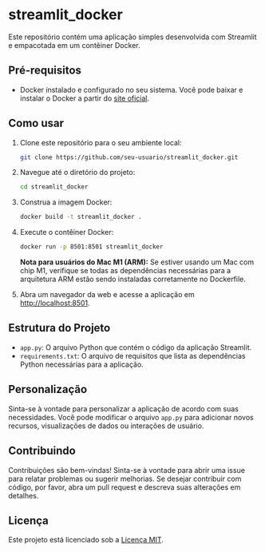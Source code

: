 # streamlit_docker

Este repositório contém uma aplicação simples desenvolvida com Streamlit e empacotada em um contêiner Docker.

## Pré-requisitos

- Docker instalado e configurado no seu sistema. Você pode baixar e instalar o Docker a partir do [site oficial](https://www.docker.com/get-started).

## Como usar

1. Clone este repositório para o seu ambiente local:

    ```bash
    git clone https://github.com/seu-usuario/streamlit_docker.git
    ```

2. Navegue até o diretório do projeto:

    ```bash
    cd streamlit_docker
    ```

3. Construa a imagem Docker:

    ```bash
    docker build -t streamlit_docker .
    ```

4. Execute o contêiner Docker:

    ```bash
    docker run -p 8501:8501 streamlit_docker
    ```

    **Nota para usuários do Mac M1 (ARM):** Se estiver usando um Mac com chip M1, verifique se todas as dependências necessárias para a arquitetura ARM estão sendo instaladas corretamente no Dockerfile.

5. Abra um navegador da web e acesse a aplicação em [http://localhost:8501](http://localhost:8501).

## Estrutura do Projeto

- `app.py`: O arquivo Python que contém o código da aplicação Streamlit.
- `requirements.txt`: O arquivo de requisitos que lista as dependências Python necessárias para a aplicação.

## Personalização

Sinta-se à vontade para personalizar a aplicação de acordo com suas necessidades. Você pode modificar o arquivo `app.py` para adicionar novos recursos, visualizações de dados ou interações de usuário.

## Contribuindo

Contribuições são bem-vindas! Sinta-se à vontade para abrir uma issue para relatar problemas ou sugerir melhorias. Se desejar contribuir com código, por favor, abra um pull request e descreva suas alterações em detalhes.

## Licença

Este projeto está licenciado sob a [Licença MIT](LICENSE).



